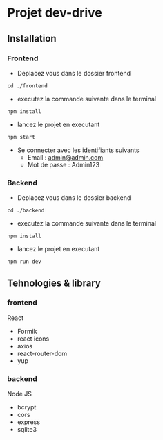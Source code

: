 # Projet dev-drive

## Installation

### Frontend

- Deplacez vous dans le dossier frontend

```powershell, ps1
cd ./frontend
```

- executez la commande suivante dans le terminal

```powershell, ps1
npm install
```

- lancez le projet en executant

```powershell, ps1
npm start
```

- Se connecter avec les identifiants suivants
  - Email : admin@admin.com
  - Mot de passe : Admin123
### Backend

- Deplacez vous dans le dossier backend

```powershell, ps1
cd ./backend
```

- executez la commande suivante dans le terminal

```powershell, ps1
npm install
```

- lancez le projet en executant

```powershell, ps1
npm run dev
```

## Tehnologies & library

### frontend

React

- Formik
- react icons
- axios
- react-router-dom
- yup

### backend

Node JS

- bcrypt
- cors
- express
- sqlite3
